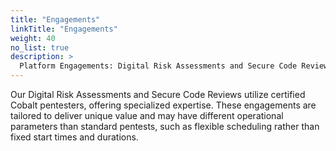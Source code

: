 ```yaml
---
title: "Engagements"
linkTitle: "Engagements"
weight: 40
no_list: true
description: >
  Platform Engagements: Digital Risk Assessments and Secure Code Reviews.
---
```


Our Digital Risk Assessments and Secure Code Reviews utilize certified Cobalt pentesters, offering specialized expertise. These engagements are tailored to deliver unique value and may have different operational parameters than standard pentests, such as flexible scheduling rather than fixed start times and durations.
